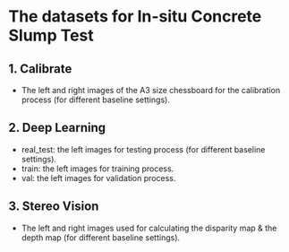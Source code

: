 # The datasets for In-situ Concrete Slump Test

## 1. Calibrate
  - The left and right images of the A3 size chessboard for the calibration process (for different baseline settings). 
  
## 2. Deep Learning
  - real_test: the left images for testing process (for different baseline settings).
  - train: the left images for training process.
  - val: the left images for validation process.
  
## 3. Stereo Vision
  - The left and right images used for calculating the disparity map & the depth map (for different baseline settings).
